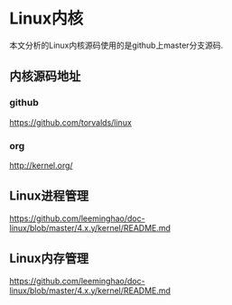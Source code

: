 Linux内核
========================================

本文分析的Linux内核源码使用的是github上master分支源码.

内核源码地址
----------------------------------------

### github

https://github.com/torvalds/linux

### org

http://kernel.org/

Linux进程管理
-----------------------------------------

https://github.com/leeminghao/doc-linux/blob/master/4.x.y/kernel/README.md

Linux内存管理
-----------------------------------------

https://github.com/leeminghao/doc-linux/blob/master/4.x.y/kernel/README.md